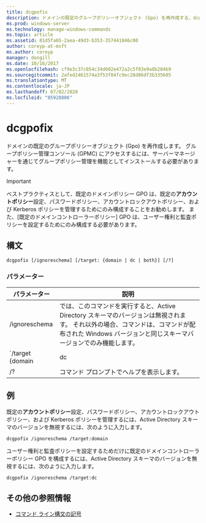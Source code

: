 ```yaml
---
title: dcgpofix
description: ドメインの既定のグループポリシーオブジェクト (Gpo) を再作成する、dcgpofix コマンドの参照記事です。
ms.prod: windows-server
ms.technology: manage-windows-commands
ms.topic: article
ms.assetid: 81d5fa65-2aea-49d3-b353-357441846c00
author: coreyp-at-msft
ms.author: coreyp
manager: dongill
ms.date: 10/16/2017
ms.openlocfilehash: cf9e3c37c054c34d602e472a2c5f83e9a8b284b9
ms.sourcegitcommit: 2afed2461574a3f53f84fc9ec28d86df3b335685
ms.translationtype: MT
ms.contentlocale: ja-JP
ms.lasthandoff: 07/02/2020
ms.locfileid: "85928806"
---
```

# <a name="dcgpofix"></a>dcgpofix

ドメインの既定のグループポリシーオブジェクト (Gpo) を再作成します。 グループポリシー管理コンソール (GPMC) にアクセスするには、サーバーマネージャーを通じてグループポリシー管理を機能としてインストールする必要があります。

>[!IMPORTANT]
> ベストプラクティスとして、既定のドメインポリシー GPO は、既定の**アカウントポリシー**設定、パスワードポリシー、アカウントロックアウトポリシー、および Kerberos ポリシーを管理するためにのみ構成することをお勧めします。 また、[既定のドメインコントローラーポリシー] GPO は、ユーザー権利と監査ポリシーを設定するためにのみ構成する必要があります。

## <a name="syntax"></a>構文

```
dcgpofix [/ignoreschema] [/target: {domain | dc | both}] [/?]
```

### <a name="parameters"></a>パラメーター

| パラメーター | 説明 |
| --------- | ----------- |
| /ignoreschema | では、このコマンドを実行すると、Active Directory スキーマのバージョンは無視されます。 それ以外の場合、コマンドは、コマンドが配布された Windows バージョンと同じスキーマバージョンでのみ機能します。 |
| `/target {domain | dc | both` | 既定のドメインポリシー、既定のドメインコントローラーポリシー、または両方の種類のポリシーを対象にするかどうかを指定します。 |
| /? | コマンド プロンプトでヘルプを表示します。 |

## <a name="examples"></a>例

既定の**アカウントポリシー**設定、パスワードポリシー、アカウントロックアウトポリシー、および Kerberos ポリシーを管理するには、Active Directory スキーマのバージョンを無視するには、次のように入力します。

```
dcgpofix /ignoreschema /target:domain
```

ユーザー権利と監査ポリシーを設定するためだけに既定のドメインコントローラーポリシー GPO を構成するには、Active Directory スキーマのバージョンを無視するには、次のように入力します。

```
dcgpofix /ignoreschema /target:dc
```

## <a name="additional-references"></a>その他の参照情報

- [コマンド ライン構文の記号](command-line-syntax-key.md)